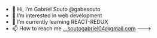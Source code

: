- 👋 Hi, I’m Gabriel Souto @gabesouto
- 👀 I’m interested in web development
- 🌱 I’m currently learning REACT-REDUX
- 📫 How to reach me ...soutogabriel04@gmail.com
--->
